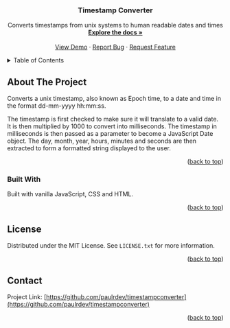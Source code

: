 

  <h3 align="center">Timestamp Converter</h3>

  <p align="center">
    Converts timestamps from unix systems to human readable dates and times
    <br />
    <a href="https://github.com/paulrdev/timestampconverter"><strong>Explore the docs »</strong></a>
    <br />
    <br />
    <a href="https://paulrdev.github.io/timestampconverter/">View Demo</a>
    ·
    <a href="https://github.com/paulrdev/timestampconverter/issues">Report Bug</a>
    ·
    <a href="https://github.com/paulrdev/timestampconverter/issues">Request Feature</a>
  </p>
</div>



<!-- TABLE OF CONTENTS -->
<details>
  <summary>Table of Contents</summary>
  <ol>
    <li>
      <a href="#about-the-project">About The Project</a>
      <ul>
        <li><a href="#built-with">Built With</a></li>
      </ul>
    </li>
    <li><a href="#contact">Contact</a></li>
  </ol>
</details>



<!-- ABOUT THE PROJECT -->
## About The Project

Converts a unix timestamp, also known as Epoch time, to a date and time in the format dd-mm-yyyy hh:mm:ss.

The timestamp is first checked to make sure it will translate to a valid date. 
It is then multiplied by 1000 to convert into milliseconds.
The timestamp in milliseconds is then passed as a parameter to become a JavaScript Date object.
The day, month, year, hours, minutes and seconds are then extracted to form a formatted string displayed to the user.


<p align="right">(<a href="#top">back to top</a>)</p>



### Built With

Built with vanilla JavaScript, CSS and HTML.

<p align="right">(<a href="#top">back to top</a>)</p>



<!-- LICENSE -->
## License

Distributed under the MIT License. See `LICENSE.txt` for more information.

<p align="right">(<a href="#top">back to top</a>)</p>



<!-- CONTACT -->
## Contact

Project Link: [https://github.com/paulrdev/timestampconverter](https://github.com/paulrdev/timestampconverter)

<p align="right">(<a href="#top">back to top</a>)</p>
